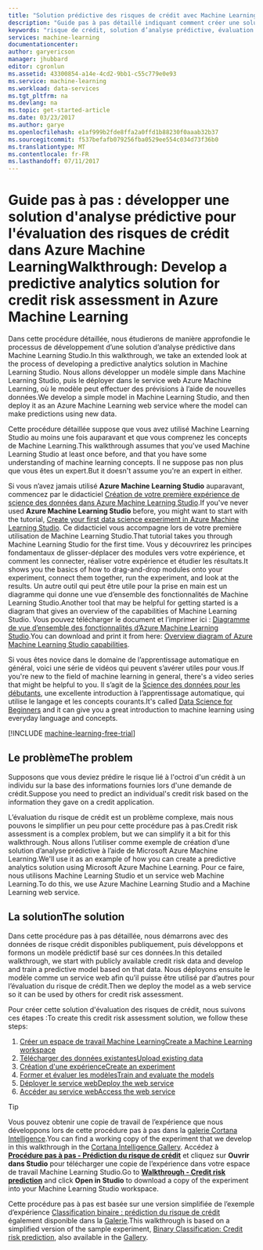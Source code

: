 ```yaml
---
title: "Solution prédictive des risques de crédit avec Machine Learning| Microsoft Docs"
description: "Guide pas à pas détaillé indiquant comment créer une solution d'analyse prédictive pour l'évaluation des risques de crédit dans Azure Machine Learning Studio."
keywords: "risque de crédit, solution d’analyse prédictive, évaluation des risques"
services: machine-learning
documentationcenter: 
author: garyericson
manager: jhubbard
editor: cgronlun
ms.assetid: 43300854-a14e-4cd2-9bb1-c55c779e0e93
ms.service: machine-learning
ms.workload: data-services
ms.tgt_pltfrm: na
ms.devlang: na
ms.topic: get-started-article
ms.date: 03/23/2017
ms.author: garye
ms.openlocfilehash: e1af999b2fde8ffa2a0ffd1b88230f0aaab32b37
ms.sourcegitcommit: f537befafb079256fba0529ee554c034d73f36b0
ms.translationtype: MT
ms.contentlocale: fr-FR
ms.lasthandoff: 07/11/2017
---
```

# <a name="walkthrough-develop-a-predictive-analytics-solution-for-credit-risk-assessment-in-azure-machine-learning"></a><span data-ttu-id="3b7d1-104">Guide pas à pas : développer une solution d'analyse prédictive pour l'évaluation des risques de crédit dans Azure Machine Learning</span><span class="sxs-lookup"><span data-stu-id="3b7d1-104">Walkthrough: Develop a predictive analytics solution for credit risk assessment in Azure Machine Learning</span></span>

<span data-ttu-id="3b7d1-105">Dans cette procédure détaillée, nous étudierons de manière approfondie le processus de développement d’une solution d’analyse prédictive dans Machine Learning Studio.</span><span class="sxs-lookup"><span data-stu-id="3b7d1-105">In this walkthrough, we take an extended look at the process of developing a predictive analytics solution in Machine Learning Studio.</span></span> <span data-ttu-id="3b7d1-106">Nous allons développer un modèle simple dans Machine Learning Studio, puis le déployer dans le service web Azure Machine Learning, où le modèle peut effectuer des prévisions à l’aide de nouvelles données.</span><span class="sxs-lookup"><span data-stu-id="3b7d1-106">We develop a simple model in Machine Learning Studio, and then deploy it as an Azure Machine Learning web service where the model can make predictions using new data.</span></span> 

<span data-ttu-id="3b7d1-107">Cette procédure détaillée suppose que vous avez utilisé Machine Learning Studio au moins une fois auparavant et que vous comprenez les concepts de Machine Learning.</span><span class="sxs-lookup"><span data-stu-id="3b7d1-107">This walkthrough assumes that you've used Machine Learning Studio at least once before, and that you have some understanding of machine learning concepts.</span></span> <span data-ttu-id="3b7d1-108">Il ne suppose pas non plus que vous êtes un expert.</span><span class="sxs-lookup"><span data-stu-id="3b7d1-108">But it doesn't assume you're an expert in either.</span></span>

<span data-ttu-id="3b7d1-109">Si vous n’avez jamais utilisé **Azure Machine Learning Studio** auparavant, commencez par le didacticiel [Création de votre première expérience de science des données dans Azure Machine Learning Studio](machine-learning-create-experiment.md).</span><span class="sxs-lookup"><span data-stu-id="3b7d1-109">If you've never used **Azure Machine Learning Studio** before, you might want to start with the tutorial, [Create your first data science experiment in Azure Machine Learning Studio](machine-learning-create-experiment.md).</span></span> <span data-ttu-id="3b7d1-110">Ce didacticiel vous accompagne lors de votre première utilisation de Machine Learning Studio.</span><span class="sxs-lookup"><span data-stu-id="3b7d1-110">That tutorial takes you through Machine Learning Studio for the first time.</span></span> <span data-ttu-id="3b7d1-111">Vous y découvrirez les principes fondamentaux de glisser-déplacer des modules vers votre expérience, et comment les connecter, réaliser votre expérience et étudier les résultats.</span><span class="sxs-lookup"><span data-stu-id="3b7d1-111">It shows you the basics of how to drag-and-drop modules onto your experiment, connect them together, run the experiment, and look at the results.</span></span> <span data-ttu-id="3b7d1-112">Un autre outil qui peut être utile pour la prise en main est un diagramme qui donne une vue d’ensemble des fonctionnalités de Machine Learning Studio.</span><span class="sxs-lookup"><span data-stu-id="3b7d1-112">Another tool that may be helpful for getting started is a diagram that gives an overview of the capabilities of Machine Learning Studio.</span></span> <span data-ttu-id="3b7d1-113">Vous pouvez télécharger le document et l’imprimer ici : [Diagramme de vue d’ensemble des fonctionnalités d’Azure Machine Learning Studio](machine-learning-studio-overview-diagram.md).</span><span class="sxs-lookup"><span data-stu-id="3b7d1-113">You can download and print it from here: [Overview diagram of Azure Machine Learning Studio capabilities](machine-learning-studio-overview-diagram.md).</span></span>
 
<span data-ttu-id="3b7d1-114">Si vous êtes novice dans le domaine de l’apprentissage automatique en général, voici une série de vidéos qui peuvent s’avérer utiles pour vous.</span><span class="sxs-lookup"><span data-stu-id="3b7d1-114">If you're new to the field of machine learning in general, there's a video series that might be helpful to you.</span></span> <span data-ttu-id="3b7d1-115">Il s’agit de la [Science des données pour les débutants](machine-learning-data-science-for-beginners-the-5-questions-data-science-answers.md), une excellente introduction à l’apprentissage automatique, qui utilise le langage et les concepts courants.</span><span class="sxs-lookup"><span data-stu-id="3b7d1-115">It's called [Data Science for Beginners](machine-learning-data-science-for-beginners-the-5-questions-data-science-answers.md) and it can give you a great introduction to machine learning using everyday language and concepts.</span></span>


[!INCLUDE [machine-learning-free-trial](../../includes/machine-learning-free-trial.md)]
 

## <a name="the-problem"></a><span data-ttu-id="3b7d1-116">Le problème</span><span class="sxs-lookup"><span data-stu-id="3b7d1-116">The problem</span></span>

<span data-ttu-id="3b7d1-117">Supposons que vous deviez prédire le risque lié à l'octroi d'un crédit à un individu sur la base des informations fournies lors d'une demande de crédit.</span><span class="sxs-lookup"><span data-stu-id="3b7d1-117">Suppose you need to predict an individual's credit risk based on the information they gave on a credit application.</span></span>  

<span data-ttu-id="3b7d1-118">L’évaluation du risque de crédit est un problème complexe, mais nous pouvons le simplifier un peu pour cette procédure pas à pas.</span><span class="sxs-lookup"><span data-stu-id="3b7d1-118">Credit risk assessment is a complex problem, but we can simplify it a bit for this walkthrough.</span></span> <span data-ttu-id="3b7d1-119">Nous allons l’utiliser comme exemple de création d’une solution d’analyse prédictive à l’aide de Microsoft Azure Machine Learning.</span><span class="sxs-lookup"><span data-stu-id="3b7d1-119">We'll use it as an example of how you can create a predictive analytics solution using Microsoft Azure Machine Learning.</span></span> <span data-ttu-id="3b7d1-120">Pour ce faire, nous utilisons Machine Learning Studio et un service web Machine Learning.</span><span class="sxs-lookup"><span data-stu-id="3b7d1-120">To do this, we use Azure Machine Learning Studio and a Machine Learning web service.</span></span>  

## <a name="the-solution"></a><span data-ttu-id="3b7d1-121">La solution</span><span class="sxs-lookup"><span data-stu-id="3b7d1-121">The solution</span></span>

<span data-ttu-id="3b7d1-122">Dans cette procédure pas à pas détaillée, nous démarrons avec des données de risque crédit disponibles publiquement, puis développons et formons un modèle prédictif basé sur ces données.</span><span class="sxs-lookup"><span data-stu-id="3b7d1-122">In this detailed walkthrough, we start with publicly available credit risk data and develop and train a predictive model based on that data.</span></span> <span data-ttu-id="3b7d1-123">Nous déployons ensuite le modèle comme un service web afin qu’il puisse être utilisé par d’autres pour l’évaluation du risque de crédit.</span><span class="sxs-lookup"><span data-stu-id="3b7d1-123">Then we deploy the model as a web service so it can be used by others for credit risk assessment.</span></span>

<span data-ttu-id="3b7d1-124">Pour créer cette solution d'évaluation des risques de crédit, nous suivons ces étapes :</span><span class="sxs-lookup"><span data-stu-id="3b7d1-124">To create this credit risk assessment solution, we follow these steps:</span></span>  

1. [<span data-ttu-id="3b7d1-125">Créer un espace de travail Machine Learning</span><span class="sxs-lookup"><span data-stu-id="3b7d1-125">Create a Machine Learning workspace</span></span>](machine-learning-walkthrough-1-create-ml-workspace.md)
2. [<span data-ttu-id="3b7d1-126">Télécharger des données existantes</span><span class="sxs-lookup"><span data-stu-id="3b7d1-126">Upload existing data</span></span>](machine-learning-walkthrough-2-upload-data.md)
3. [<span data-ttu-id="3b7d1-127">Création d'une expérience</span><span class="sxs-lookup"><span data-stu-id="3b7d1-127">Create an experiment</span></span>](machine-learning-walkthrough-3-create-new-experiment.md)
4. [<span data-ttu-id="3b7d1-128">Former et évaluer les modèles</span><span class="sxs-lookup"><span data-stu-id="3b7d1-128">Train and evaluate the models</span></span>](machine-learning-walkthrough-4-train-and-evaluate-models.md)
5. [<span data-ttu-id="3b7d1-129">Déployer le service web</span><span class="sxs-lookup"><span data-stu-id="3b7d1-129">Deploy the web service</span></span>](machine-learning-walkthrough-5-publish-web-service.md)
6. [<span data-ttu-id="3b7d1-130">Accéder au service web</span><span class="sxs-lookup"><span data-stu-id="3b7d1-130">Access the web service</span></span>](machine-learning-walkthrough-6-access-web-service.md)

> [!TIP] 
> <span data-ttu-id="3b7d1-131">Vous pouvez obtenir une copie de travail de l’expérience que nous développons lors de cette procédure pas à pas dans la [galerie Cortana Intelligence](https://gallery.cortanaintelligence.com).</span><span class="sxs-lookup"><span data-stu-id="3b7d1-131">You can find a working copy of the experiment that we develop in this walkthrough in the [Cortana Intelligence Gallery](https://gallery.cortanaintelligence.com).</span></span> <span data-ttu-id="3b7d1-132">Accédez à **[Procédure pas à pas - Prédiction du risque de crédit](https://gallery.cortanaintelligence.com/Experiment/Walkthrough-Credit-risk-prediction-1)** et cliquez sur **Ouvrir dans Studio** pour télécharger une copie de l’expérience dans votre espace de travail Machine Learning Studio.</span><span class="sxs-lookup"><span data-stu-id="3b7d1-132">Go to **[Walkthrough - Credit risk prediction](https://gallery.cortanaintelligence.com/Experiment/Walkthrough-Credit-risk-prediction-1)** and click **Open in Studio** to download a copy of the experiment into your Machine Learning Studio workspace.</span></span>
> 
> <span data-ttu-id="3b7d1-133">Cette procédure pas à pas est basée sur une version simplifiée de l’exemple d’expérience [Classification binaire : prédiction du risque de crédit](http://go.microsoft.com/fwlink/?LinkID=525270) également disponible dans la [Galerie](http://gallery.cortanaintelligence.com/).</span><span class="sxs-lookup"><span data-stu-id="3b7d1-133">This walkthrough is based on a simplified version of the sample experiment, [Binary Classification: Credit risk prediction](http://go.microsoft.com/fwlink/?LinkID=525270), also available in the [Gallery](http://gallery.cortanaintelligence.com/).</span></span>
